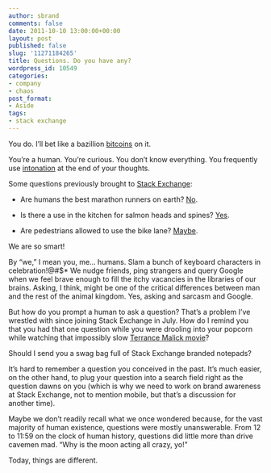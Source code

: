 ```yaml
---
author: sbrand
comments: false
date: 2011-10-10 13:00:00+00:00
layout: post
published: false
slug: '11271184265'
title: Questions. Do you have any?
wordpress_id: 10549
categories:
- company
- chaos
post_format:
- Aside
tags:
- stack exchange
---
```


You do. I’ll bet like a bazillion [bitcoins](http://bitcoin.stackexchange.com/) on it.

You’re a human. You’re curious. You don’t know everything. You frequently use [intonation](http://english.stackexchange.com/questions/44516/what-is-the-difference-between-inflection-and-intonation/44521#44521) at the end of your thoughts.

Some questions previously brought to [Stack Exchange](http://stackexchange.com/):



	
  * Are humans the best marathon runners on earth? [No](http://skeptics.stackexchange.com/questions/6114/can-trained-humans-run-faster-than-all-other-animals-on-a-marathon-distance/6115#6115).

	
  * Is there a use in the kitchen for salmon heads and spines? [Yes](http://cooking.stackexchange.com/questions/18130/is-there-any-use-to-salmon-heads-and-spines/18152#18152).

	
  * Are pedestrians allowed to use the bike lane? [Maybe](http://bicycles.stackexchange.com/questions/6190/are-runners-allowed-to-use-the-bike-lane/6214#6214).


We are so smart!

By “we,” I mean you, me… humans. Slam a bunch of keyboard characters in celebration!@#$* We nudge friends, ping strangers and query Google when we feel brave enough to fill the itchy vacancies in the libraries of our brains. Asking, I think, might be one of the critical differences between man and the rest of the animal kingdom. Yes, asking and sarcasm and Google.

But how do you prompt a human to ask a question? That’s a problem I’ve wrestled with since joining Stack Exchange in July. How do I remind you that you had that one question while you were drooling into your popcorn while watching that impossibly slow [Terrance Malick movie](http://area51.stackexchange.com/proposals/3698/movies)?

Should I send you a swag bag full of Stack Exchange branded notepads?

It’s hard to remember a question you conceived in the past. It’s much easier, on the other hand, to plug your question into a search field right as the question dawns on you (which is why we need to work on brand awareness at Stack Exchange, not to mention mobile, but that’s a discussion for another time).

Maybe we don’t readily recall what we once wondered because, for the vast majority of human existence, questions were mostly unanswerable. From 12 to 11:59 on the clock of human history, questions did little more than drive cavemen mad. “Why is the moon acting all crazy, yo!”

Today, things are different.


